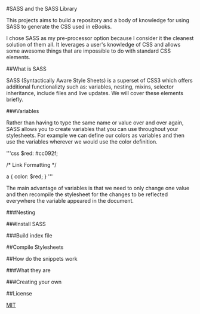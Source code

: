 #SASS and the SASS Library

This projects aims to build a repository and a body of knowledge for using SASS to generate the CSS used in eBooks. 

I chose SASS as my pre-processor option because I consider it the cleanest solution of them all. It leverages a user's knowledge of CSS and allows some awesome things that are impossible to do with standard CSS elements. 

##What is SASS

SASS (Syntactically Aware Style Sheets) is a superset of CSS3 which offers additional functionalizty such as: variables, nesting, mixins, selector inheritance, include files and live updates. We will cover these elements briefly.

###Variables

Rather than having to type the same name or value over and over again, SASS allows you to create variables that you can use throughout your stylesheets. For example we can define our colors as variables and then use the variables wherever we would use the color definition. 

'''css
$red: #cc092f;

/* Link Formatting */

a {
  color: $red;
}
'''

The main advantage of variables is that we need to only change one value and then recompile the stylesheet for the changes to be reflected everywhere the variable appeared in the document. 

###Nesting

###Install SASS

###Build index file

##Compile Stylesheets

##How do the snippets work

###What they are

###Creating your own

##License

[MIT](http://caraya.mit-license.org/) 
